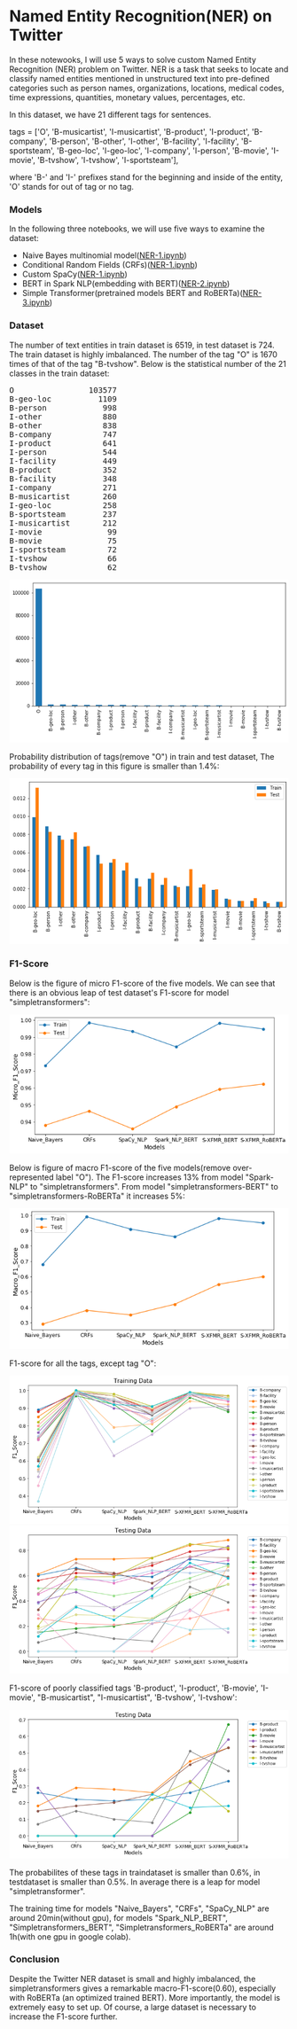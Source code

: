 # Named Entity Recognition(NER) on Twitter 

In these notewooks, I will use 5 ways to solve custom Named Entity Recognition (NER) problem on Twitter. NER is a task that seeks to locate and classify named entities mentioned in unstructured text into pre-defined categories such as person names, organizations, locations, medical codes, time expressions, quantities, monetary values, percentages, etc.

In this dataset, we have 21 different tags for sentences.

tags = ['O', 'B-musicartist', 'I-musicartist', 'B-product', 'I-product', 'B-company', 'B-person', 'B-other', 'I-other', 'B-facility',
    'I-facility', 'B-sportsteam', 'B-geo-loc', 'I-geo-loc', 'I-company', 'I-person', 'B-movie', 'I-movie', 'B-tvshow', 'I-tvshow',
    'I-sportsteam'],

where 'B-' and 'I-' prefixes stand for the beginning and inside of the entity, 'O' stands for out of tag or no tag.


### Models

In the following three notebooks, we will use five ways to examine the dataset:

- Naive Bayes multinomial model([NER-1.ipynb](https://github.com/janeyoung2018/NER-Twitter/blob/master/NER-1.ipynb))
- Conditional Random Fields (CRFs)([NER-1.ipynb](https://github.com/janeyoung2018/NER-Twitter/blob/master/NER-1.ipynb))
- Custom SpaCy([NER-1.ipynb](https://github.com/janeyoung2018/NER-Twitter/blob/master/NER-1.ipynb))
- BERT in Spark NLP(embedding with BERT)([NER-2.ipynb](https://github.com/janeyoung2018/NER-Twitter/blob/master/NER-2.ipynb))
- Simple Transformer(pretrained models BERT and RoBERTa)([NER-3.ipynb](https://github.com/janeyoung2018/NER-Twitter/blob/master/NER-3.ipynb)) 


### Dataset

The number of text entities in train dataset is 6519, in test dataset is 724. The train dataset is highly imbalanced. The number of the tag "O" is 1670 times of that of the tag "B-tvshow". Below is the statistical number of the 21 classes in the train dataset:

<pre>
O                103577
B-geo-loc          1109
B-person            998
I-other             880
B-other             838
B-company           747
I-product           641
I-person            544
I-facility          449
B-product           352
B-facility          348
I-company           271
B-musicartist       260
I-geo-loc           258
B-sportsteam        237
I-musicartist       212
I-movie              99
B-movie              75
I-sportsteam         72
I-tvshow             66
B-tvshow             62
</pre>

<img src="images/counts.png">

Probability distribution of tags(remove "O") in train and test dataset, The probability of every tag in this figure is smaller than 1.4%:

<img src="images/distribution.png">

### F1-Score

Below is the figure of micro F1-score of the five models. We can see that there is an obvious leap of test dataset's F1-score for model "simpletransformers":

<img src="images/micro_f1_score.png">

Below is figure of macro F1-score of the five models(remove over-represented label "O"). The F1-score increases 13% from model "Spark-NLP" to "simpletransformers". From model "simpletransformers-BERT" to "simpletransformers-RoBERTa" it increases 5%:

<img src="images/macro_f1_score.png">

F1-score for all the tags, except tag "O":

<img src="images/classes_f1_score_train.png">
<img src="images/classes_f1_score_test.png">

F1-score of poorly classified tags 'B-product', 'I-product', 'B-movie', 'I-movie', "B-musicartist", "I-musicartist", 'B-tvshow', 'I-tvshow':

<img src="images/poor_classes_f1_score_test.png">

The probabilites of these tags in traindataset is smaller than 0.6%, in testdataset is smaller than 0.5%. In average there is a leap for model "simpletransformer".

The training time for models "Naive_Bayers", "CRFs", "SpaCy_NLP" are around 20min(without gpu), for models "Spark_NLP_BERT", "Simpletransformers_BERT", "Simpletransformers_RoBERTa" are around 1h(with one gpu in google colab).

### Conclusion


Despite the Twitter NER dataset is small and highly imbalanced, the simpletransformers gives a remarkable macro-F1-score(0.60), especially with RoBERTa (an optimized trained BERT). More importantly, the model is extremely easy to set up. Of course, a large dataset is necessary to increase the F1-score further. 




